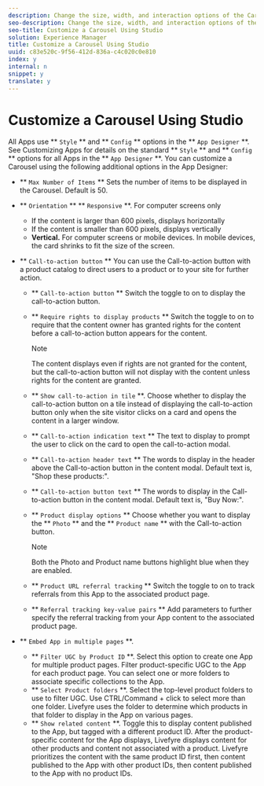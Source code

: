 ```yaml
---
description: Change the size, width, and interaction options of the Carousel app.
seo-description: Change the size, width, and interaction options of the Carousel app.
seo-title: Customize a Carousel Using Studio
solution: Experience Manager
title: Customize a Carousel Using Studio
uuid: c83e520c-9f56-412d-836a-c4c020c0e810
index: y
internal: n
snippet: y
translate: y
---
```


# Customize a Carousel Using Studio

All Apps use ** `Style` ** and ** `Config` ** options in the ** `App Designer` **. See Customizing Apps for details on the standard ** `Style` ** and ** `Config` ** options for all Apps in the ** `App Designer` **.
You can customize a Carousel using the following additional options in the App Designer:

* ** `Max Number of Items` ** 
  Sets the number of items to be displayed in the Carousel. Default is 50.

* ** `Orientation` **
  ** `Responsive` **. For computer screens only

    * If the content is larger than 600 pixels, displays horizontally
    * If the content is smaller than 600 pixels, displays vertically
    * **Vertical.** For computer screens or mobile devices. In mobile devices, the card shrinks to fit the size of the screen.

* ** `Call-to-action button` ** You can use the Call-to-action button with a product catalog to direct users to a product or to your site for further action.

    * ** `Call-to-action button` ** Switch the toggle to on to display the call-to-action button.

    * ** `Require rights to display products` ** Switch the toggle to on to require that the content owner has granted rights for the content before a call-to-action button appears for the content.

      >[!NOTE]
      >
      >The content displays even if rights are not granted for the content, but the call-to-action button will not display with the content unless rights for the content are granted.

    * ** `Show call-to-action in tile` **. Choose whether to display the call-to-action button on a tile instead of displaying the call-to-action button only when the site visitor clicks on a card and opens the content in a larger window.
    * ** `Call-to-action indication text` ** The text to display to prompt the user to click on the card to open the call-to-action modal.

    * ** `Call-to-action header text` ** The words to display in the header above the Call-to-action button in the content modal. Default text is, "Shop these products:".

    * ** `Call-to-action button text` ** The words to display in the Call-to-action button in the content modal. Default text is, "Buy Now:".

    * ** `Product display options` ** Choose whether you want to display the ** `Photo` ** and the ** `Product name` ** with the Call-to-action button. 

      >[!NOTE]
      >
      >Both the Photo and Product name buttons highlight blue when they are enabled.

    * ** `Product URL referral tracking` ** Switch the toggle to on to track referrals from this App to the associated product page.

    * ** `Referral tracking key-value pairs` ** Add parameters to further specify the referral tracking from your App content to the associated product page.


* ** `Embed App in multiple pages` **.
    * ** `Filter UGC by Product ID` **. Select this option to create one App for multiple product pages. Filter product-specific UGC to the App for each product page. You can select one or more folders to associate specific collections to the App.
    * ** `Select Product folders` **. Select the top-level product folders to use to filter UGC. Use CTRL/Command + click to select more than one folder. Livefyre uses the folder to determine which products in that folder to display in the App on various pages.
    * ** `Show related content` **. Toggle this to display content published to the App, but tagged with a different product ID. After the product-specific content for the App displays, Livefyre displays content for other products and content not associated with a product. Livefyre prioritizes the content with the same product ID first, then content published to the App with other product IDs, then content published to the App with no product IDs.

